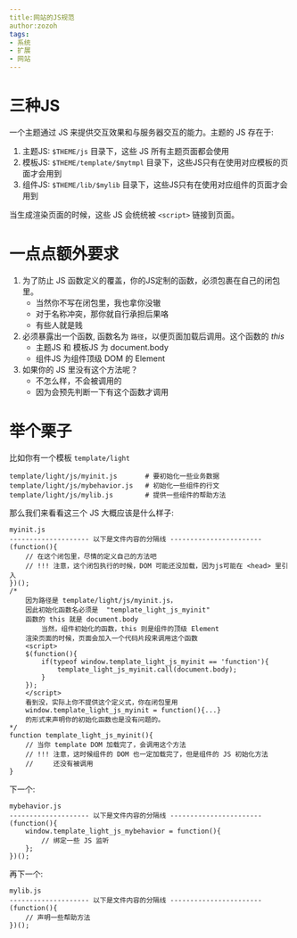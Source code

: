 ```yaml
---
title:网站的JS规范
author:zozoh
tags:
- 系统
- 扩展
- 网站
---
```


# 三种JS

一个主题通过 JS 来提供交互效果和与服务器交互的能力。主题的 JS 存在于:

1. 主题JS: `$THEME/js` 目录下，这些 JS 所有主题页面都会使用
2. 模板JS: `$THEME/template/$mytmpl` 目录下，这些JS只有在使用对应模板的页面才会用到
3. 组件JS: `$THEME/lib/$mylib` 目录下，这些JS只有在使用对应组件的页面才会用到

当生成渲染页面的时候，这些 JS 会统统被 `<script>` 链接到页面。

# 一点点额外要求

1. 为了防止 JS 函数定义的覆盖，你的JS定制的函数，必须包裹在自己的闭包里。
    * 当然你不写在闭包里，我也拿你没辙
    * 对于名称冲突，那你就自行承担后果咯
    * 有些人就是贱
2. 必须暴露出一个函数, 函数名为 `路径`，以便页面加载后调用。这个函数的 *this*
    * 主题JS 和 模板JS 为 document.body
    * 组件JS 为组件顶级 DOM 的 Element
3. 如果你的 JS 里没有这个方法呢？
    * 不怎么样，不会被调用的
    * 因为会预先判断一下有这个函数才调用

# 举个栗子

比如你有一个模板 `template/light`

```
template/light/js/myinit.js       # 要初始化一些业务数据
template/light/js/mybehavior.js   # 初始化一些组件的行文
template/light/js/mylib.js        # 提供一些组件的帮助方法
```

那么我们来看看这三个 JS 大概应该是什么样子:

```
myinit.js
-------------------- 以下是文件内容的分隔线 -----------------------
(function(){
    // 在这个闭包里，尽情的定义自己的方法吧
    // !!! 注意，这个闭包执行的时候，DOM 可能还没加载，因为js可能在 <head> 里引入
})();
/*
    因为路径是 template/light/js/myinit.js， 
    因此初始化函数名必须是  "template_light_js_myinit"
    函数的 this 就是 document.body
        当然，组件初始化的函数，this 则是组件的顶级 Element
    渲染页面的时候，页面会加入一个代码片段来调用这个函数
    <script>
    $(function(){
        if(typeof window.template_light_js_myinit == 'function'){
            template_light_js_myinit.call(document.body);
        }
    });
    </script>
    看到没，实际上你不提供这个定义式，你在闭包里用
    window.template_light_js_myinit = function(){...}
    的形式来声明你的初始化函数也是没有问题的。
*/
function template_light_js_myinit(){
    // 当你 template DOM 加载完了，会调用这个方法
    // !!! 注意，这时候组件的 DOM 也一定加载完了，但是组件的 JS 初始化方法 
    //     还没有被调用
}
```

下一个:

    mybehavior.js
    -------------------- 以下是文件内容的分隔线 -----------------------
    (function(){
        window.template_light_js_mybehavior = function(){
            // 绑定一些 JS 监听
        };
    })();

再下一个:

    mylib.js
    -------------------- 以下是文件内容的分隔线 -----------------------
    (function(){
        // 声明一些帮助方法
    })();

[theme]:  ext_site_theme.md      "网站的主题"
[dom]:    ext_site_rule_dom.md   "网站的DOM规范"
[js]:     ext_site_rule_js.md    "网站的JS规范"
[css]:    ext_site_rule_css.md   "网站的CSS规范"
[i18n]:   ext_site_rule_i18n.md  "网站的本地化规范"
[layout]: ext_site_layout.md     "网站的布局"
[lib]:    ext_site_lib.md        "网站的组件编写规范"